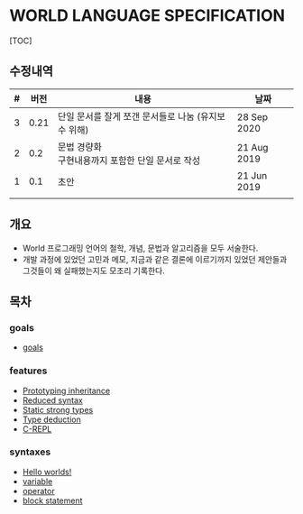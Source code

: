 # WORLD LANGUAGE SPECIFICATION

[TOC]

## 수정내역

| #    | 버전 | 내용                                                    | 날짜          |
| ---- | ---- | --------------------------------------------------------|---------------|
| 3    | 0.21 | 단일 문서를 잘게 쪼갠 문서들로 나눔 (유지보수 위해)     | 28 Sep 2020   |
| 2    | 0.2  | 문법 경량화<br />구현내용까지 포함한 단일 문서로 작성   | 21 Aug 2019   |
| 1    | 0.1  | 초안                                                    | 21 Jun 2019   |
|      |      |                                                         |               |

## 개요
* World 프로그래밍 언어의 철학, 개념, 문법과 알고리즘을 모두 서술한다.
* 개발 과정에 있었던 고민과 메모, 지금과 같은 결론에 이르기까지 있었던 제안들과 그것들이 왜 실패했는지도 모조리 기록한다.

## 목차

### goals

- [goals](md___users_kniz_repo_worldlang_docs_refs_goals__g_o_a_l_s.html)

### features

- [Prototyping inheritance](md___users_kniz_repo_worldlang_docs_refs_feats__prototyping__inheritance.html)
- [Reduced syntax](md___users_kniz_repo_worldlang_docs_refs_feats__reduced_syntax.html)
- [Static strong types](md___users_kniz_repo_worldlang_docs_refs_feats__static__strong__types.html)
- [Type deduction](md___users_kniz_repo_worldlang_docs_refs_feats__type_deduction.html.html)
- [C-REPL](md___users_kniz_repo_worldlang_docs_refs_feats__c-_r_e_p_l.html)

### syntaxes

- [Hello worlds!](md___users_kniz_repo_worldlang_docs_refs_syntaxes__hello__world.html)
- [variable](md___users_kniz_repo_worldlang_docs_refs_syntaxes_variable.html)
- [operator](md___users_kniz_repo_worldlang_docs_refs_syntaxes_operator.html)
- [block statement](md___users_kniz_repo_worldlang_docs_refs_syntaxes_blockstmt.html)


